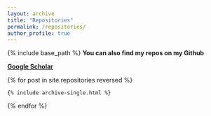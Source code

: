 ```yaml
---
layout: archive
title: "Repositories"
permalink: /repositories/
author_profile: true
---
```


{% include base_path %}
**You can also find my repos on my Github**

[**Google Scholar**](https://github.com/AbdullahVanlioglu)

{% for post in site.repositories reversed %}

    {% include archive-single.html %}

{% endfor %}
